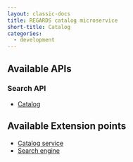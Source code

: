 ```yaml
---
layout: classic-docs
title: REGARDS catalog microservice
short-title: Catalog
categories:
  - development
---
```


## Available APIs

### Search API

- [Catalog](/development/regards/catalog/api/search-api/)

## Available Extension points

- [Catalog service](/development/regards/catalog/plugins/catalog-service-plugins/)
- [Search engine](/development/regards/catalog/plugins/search-engine-plugins/)
